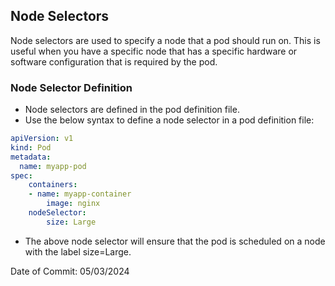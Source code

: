 ## Node Selectors

Node selectors are used to specify a node that a pod should run on. This is useful when you have a specific node that has a specific hardware or software configuration that is required by the pod.

### Node Selector Definition

- Node selectors are defined in the pod definition file.
- Use the below syntax to define a node selector in a pod definition file:

```yaml
apiVersion: v1
kind: Pod
metadata:
  name: myapp-pod
spec:
    containers:
    - name: myapp-container
        image: nginx
    nodeSelector:
        size: Large
```

- The above node selector will ensure that the pod is scheduled on a node with the label size=Large.

Date of Commit: 05/03/2024